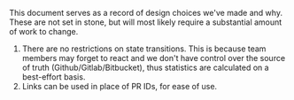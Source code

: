 This document serves as a record of design choices we've made and why.
These are not set in stone, but will most likely require a substantial amount of work to change.

1. There are no restrictions on state transitions. This is because team members may forget to react and we don't have control over the source of truth (Github/Gitlab/Bitbucket), thus statistics are calculated on a best-effort basis.
2. Links can be used in place of PR IDs, for ease of use.